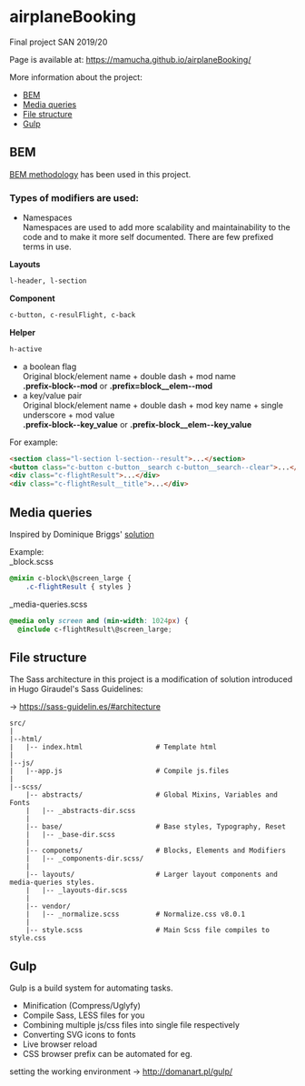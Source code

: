 # airplaneBooking

Final project SAN 2019/20

Page is available at: https://mamucha.github.io/airplaneBooking/

More information about the project:

- [BEM](#bem)
- [Media queries](#media-queries)
- [File structure](#file-structure)
- [Gulp](#gulp)

## BEM

[BEM methodology](https://en.bem.info) has been used in this project.

### Types of modifiers are used:

- Namespaces <br>
  Namespaces are used to add more scalability and maintainability to the code and to make it more self documented. There are few prefixed terms in use.

**Layouts**

```html
l-header, l-section
```

**Component**

```html
c-button, c-resulFlight, c-back
```

**Helper**

```html
h-active
```

- a boolean flag<br>
  Original block/element name + double dash + mod name<br>
  **.prefix-block--mod** or **.prefix=block\_\_elem--mod**
- a key/value pair<br>
  Original block/element name + double dash + mod key name + single underscore + mod value<br>
  **.prefix-block--key_value** or **.prefix-block\_\_elem--key_value**

For example:

```html
<section class="l-section l-section--result">...</section>
<button class="c-button c-button__search c-button__search--clear">...</button>
<div class="c-flightResult">...</div>
<div class="c-flightResult__title">...</div>
```

## Media queries

Inspired by Dominique Briggs' [solution](https://medium.com/front-end-developers/the-solution-to-media-queries-in-sass-5493ebe16844)

Example: <br>
\_block.scss

```css
@mixin c-block\@screen_large {
    .c-flightResult { styles }
```

\_media-queries.scss

```css
@media only screen and (min-width: 1024px) {
  @include c-flightResult\@screen_large;
```

## File structure

The Sass architecture in this project is a modification of solution introduced in Hugo Giraudel's Sass Guidelines:

-> https://sass-guidelin.es/#architecture

```
src/
|
|--html/
|   |-- index.html                  # Template html
|
|--js/
|   |--app.js                       # Compile js.files
|
|--scss/
    |-- abstracts/                  # Global Mixins, Variables and Fonts
    |   |-- _abstracts-dir.scss
    |
    |-- base/                       # Base styles, Typography, Reset
    |   |-- _base-dir.scss
    |
    |-- componets/                  # Blocks, Elements and Modifiers
    |   |-- _components-dir.scss/
    |
    |-- layouts/                    # Larger layout components and media-queries styles.
    |   |-- _layouts-dir.scss
    |
    |-- vendor/
    |   |-- _normalize.scss         # Normalize.css v8.0.1
    |
    |-- style.scss                  # Main Scss file compiles to style.css

```

## Gulp

Gulp is a build system for automating tasks.

- Minification (Compress/Uglyfy)
- Compile Sass, LESS files for you
- Combining multiple js/css files into single file respectively
- Converting SVG icons to fonts
- Live browser reload
- CSS browser prefix can be automated for eg.

setting the working environment -> http://domanart.pl/gulp/
